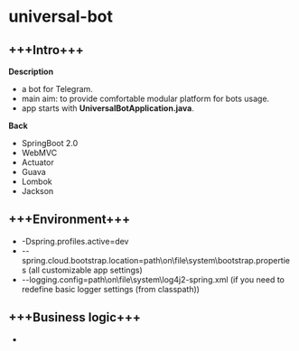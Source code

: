 universal-bot
============

+++Intro+++
-----------

**Description**
* a bot for Telegram.
* main aim: to provide comfortable modular platform for bots usage.
* app starts with **UniversalBotApplication.java**.

**Back**
* SpringBoot 2.0
* WebMVC
* Actuator
* Guava
* Lombok
* Jackson

+++Environment+++
-----------------

* -Dspring.profiles.active=dev
* --spring.cloud.bootstrap.location=path\on\file\system\bootstrap.properties (all customizable app settings)
* --logging.config=path\on\file\system\log4j2-spring.xml (if you need to redefine basic logger settings (from classpath))

+++Business logic+++
--------------------

*
